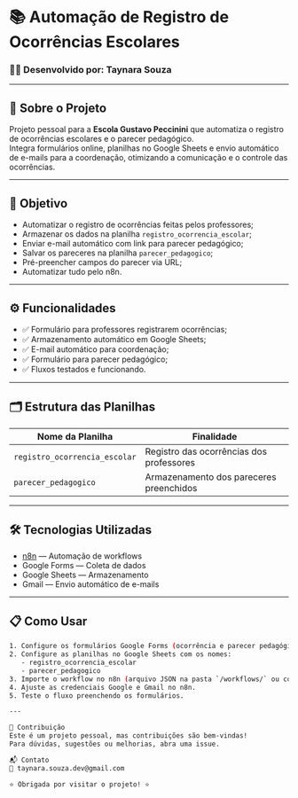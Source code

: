 # 📚 Automação de Registro de Ocorrências Escolares



### 👩‍💻 Desenvolvido por: **Taynara Souza**

---

## 🚀 Sobre o Projeto

Projeto pessoal para a **Escola Gustavo Peccinini** que automatiza o registro de ocorrências escolares e o parecer pedagógico.  
Integra formulários online, planilhas no Google Sheets e envio automático de e-mails para a coordenação, otimizando a comunicação e o controle das ocorrências.

---

## 🎯 Objetivo

- Automatizar o registro de ocorrências feitas pelos professores;
- Armazenar os dados na planilha `registro_ocorrencia_escolar`;
- Enviar e-mail automático com link para parecer pedagógico;
- Salvar os pareceres na planilha `parecer_pedagogico`;
- Pré-preencher campos do parecer via URL;
- Automatizar tudo pelo n8n.

---

## ⚙️ Funcionalidades

- ✅ Formulário para professores registrarem ocorrências;  
- ✅ Armazenamento automático em Google Sheets;  
- ✅ E-mail automático para coordenação;  
- ✅ Formulário para parecer pedagógico;  
- ✅ Fluxos testados e funcionando.

---

## 🗂️ Estrutura das Planilhas

| Nome da Planilha            | Finalidade                              |
|----------------------------|----------------------------------------|
| `registro_ocorrencia_escolar` | Registro das ocorrências dos professores |
| `parecer_pedagogico`          | Armazenamento dos pareceres preenchidos |

---

## 🛠️ Tecnologias Utilizadas

- [n8n](https://n8n.io/) — Automação de workflows  
- Google Forms — Coleta de dados  
- Google Sheets — Armazenamento  
- Gmail — Envio automático de e-mails  

---

## 📋 Como Usar

```bash
1. Configure os formulários Google Forms (ocorrência e parecer pedagógico).
2. Configure as planilhas no Google Sheets com os nomes:
   - registro_ocorrencia_escolar
   - parecer_pedagogico
3. Importe o workflow no n8n (arquivo JSON na pasta `/workflows/` ou configure manualmente).
4. Ajuste as credenciais Google e Gmail no n8n.
5. Teste o fluxo preenchendo os formulários.

---

🤝 Contribuição
Este é um projeto pessoal, mas contribuições são bem-vindas!
Para dúvidas, sugestões ou melhorias, abra uma issue.

📬 Contato
📧 taynara.souza.dev@gmail.com

⭐ Obrigada por visitar o projeto! ⭐
